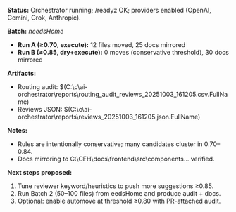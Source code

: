 **Status:** Orchestrator running; /readyz OK; providers enabled (OpenAI, Gemini, Grok, Anthropic).

**Batch:** _needsHome_
- **Run A (≥0.70, execute):** 12 files moved, 25 docs mirrored  
- **Run B (≥0.85, dry+execute):** 0 moves (conservative threshold), 30 docs mirrored

**Artifacts:**
- Routing audit: $(C:\c\ai-orchestrator\reports\routing_audit_reviews_20251003_161205.csv.FullName)
- Reviews JSON: $(C:\c\ai-orchestrator\reports\reviews_20251003_161205.json.FullName)

**Notes:**
- Rules are intentionally conservative; many candidates cluster in 0.70–0.84.
- Docs mirroring to C:\CFH\docs\frontend\src\components\... verified.

**Next steps proposed:**
1) Tune reviewer keyword/heuristics to push more suggestions ≥0.85.  
2) Run Batch 2 (50–100 files) from 
eedsHome and produce audit + docs.  
3) Optional: enable automove at threshold ≥0.80 with PR-attached audit.
